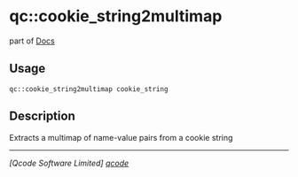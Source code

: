 qc::cookie_string2multimap
==========================

part of [Docs](.)

Usage
-----
`qc::cookie_string2multimap cookie_string`

Description
-----------
Extracts a multimap of name-value pairs from a cookie string

----------------------------------
*[Qcode Software Limited] [qcode]*

[qcode]: http://www.qcode.co.uk "Qcode Software"